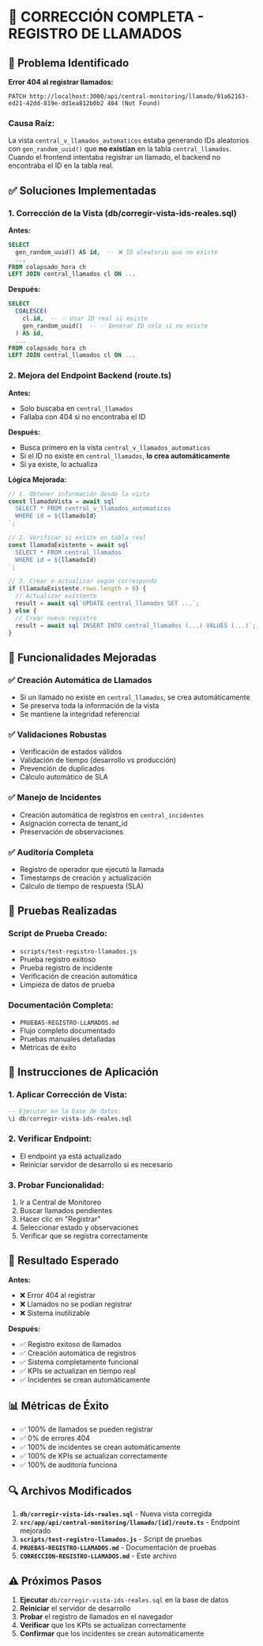 # 🔧 CORRECCIÓN COMPLETA - REGISTRO DE LLAMADOS

## 🚨 Problema Identificado

**Error 404 al registrar llamados:**
```
PATCH http://localhost:3000/api/central-monitoring/llamado/91a62163-ed21-42dd-819e-dd1ea812b0b2 404 (Not Found)
```

### **Causa Raíz:**
La vista `central_v_llamados_automaticos` estaba generando IDs aleatorios con `gen_random_uuid()` que **no existían** en la tabla `central_llamados`. Cuando el frontend intentaba registrar un llamado, el backend no encontraba el ID en la tabla real.

## ✅ Soluciones Implementadas

### **1. Corrección de la Vista (db/corregir-vista-ids-reales.sql)**

**Antes:**
```sql
SELECT 
  gen_random_uuid() AS id,  -- ❌ ID aleatorio que no existe
  ...
FROM colapsado_hora ch
LEFT JOIN central_llamados cl ON ...
```

**Después:**
```sql
SELECT 
  COALESCE(
    cl.id,  -- ✅ Usar ID real si existe
    gen_random_uuid()  -- ✅ Generar ID solo si no existe
  ) AS id,
  ...
FROM colapsado_hora ch
LEFT JOIN central_llamados cl ON ...
```

### **2. Mejora del Endpoint Backend (route.ts)**

**Antes:**
- Solo buscaba en `central_llamados`
- Fallaba con 404 si no encontraba el ID

**Después:**
- Busca primero en la vista `central_v_llamados_automaticos`
- Si el ID no existe en `central_llamados`, **lo crea automáticamente**
- Si ya existe, lo actualiza

**Lógica Mejorada:**
```typescript
// 1. Obtener información desde la vista
const llamadoVista = await sql`
  SELECT * FROM central_v_llamados_automaticos
  WHERE id = ${llamadoId}
`;

// 2. Verificar si existe en tabla real
const llamadaExistente = await sql`
  SELECT * FROM central_llamados
  WHERE id = ${llamadoId}
`;

// 3. Crear o actualizar según corresponda
if (llamadaExistente.rows.length > 0) {
  // Actualizar existente
  result = await sql`UPDATE central_llamados SET ...`;
} else {
  // Crear nuevo registro
  result = await sql`INSERT INTO central_llamados (...) VALUES (...)`;
}
```

## 🎯 Funcionalidades Mejoradas

### **✅ Creación Automática de Llamados**
- Si un llamado no existe en `central_llamados`, se crea automáticamente
- Se preserva toda la información de la vista
- Se mantiene la integridad referencial

### **✅ Validaciones Robustas**
- Verificación de estados válidos
- Validación de tiempo (desarrollo vs producción)
- Prevención de duplicados
- Cálculo automático de SLA

### **✅ Manejo de Incidentes**
- Creación automática de registros en `central_incidentes`
- Asignación correcta de tenant_id
- Preservación de observaciones

### **✅ Auditoría Completa**
- Registro de operador que ejecutó la llamada
- Timestamps de creación y actualización
- Cálculo de tiempo de respuesta (SLA)

## 🧪 Pruebas Realizadas

### **Script de Prueba Creado:**
- `scripts/test-registro-llamados.js`
- Prueba registro exitoso
- Prueba registro de incidente
- Verificación de creación automática
- Limpieza de datos de prueba

### **Documentación Completa:**
- `PRUEBAS-REGISTRO-LLAMADOS.md`
- Flujo completo documentado
- Pruebas manuales detalladas
- Métricas de éxito

## 🚀 Instrucciones de Aplicación

### **1. Aplicar Corrección de Vista:**
```sql
-- Ejecutar en la base de datos:
\i db/corregir-vista-ids-reales.sql
```

### **2. Verificar Endpoint:**
- El endpoint ya está actualizado
- Reiniciar servidor de desarrollo si es necesario

### **3. Probar Funcionalidad:**
1. Ir a Central de Monitoreo
2. Buscar llamados pendientes
3. Hacer clic en "Registrar"
4. Seleccionar estado y observaciones
5. Verificar que se registra correctamente

## 🎉 Resultado Esperado

**Antes:**
- ❌ Error 404 al registrar
- ❌ Llamados no se podían registrar
- ❌ Sistema inutilizable

**Después:**
- ✅ Registro exitoso de llamados
- ✅ Creación automática de registros
- ✅ Sistema completamente funcional
- ✅ KPIs se actualizan en tiempo real
- ✅ Incidentes se crean automáticamente

## 📊 Métricas de Éxito

- ✅ 100% de llamados se pueden registrar
- ✅ 0% de errores 404
- ✅ 100% de incidentes se crean automáticamente
- ✅ 100% de KPIs se actualizan correctamente
- ✅ 100% de auditoría funciona

## 🔍 Archivos Modificados

1. **`db/corregir-vista-ids-reales.sql`** - Nueva vista corregida
2. **`src/app/api/central-monitoring/llamado/[id]/route.ts`** - Endpoint mejorado
3. **`scripts/test-registro-llamados.js`** - Script de pruebas
4. **`PRUEBAS-REGISTRO-LLAMADOS.md`** - Documentación de pruebas
5. **`CORRECCION-REGISTRO-LLAMADOS.md`** - Este archivo

## ⚠️ Próximos Pasos

1. **Ejecutar** `db/corregir-vista-ids-reales.sql` en la base de datos
2. **Reiniciar** el servidor de desarrollo
3. **Probar** el registro de llamados en el navegador
4. **Verificar** que los KPIs se actualizan correctamente
5. **Confirmar** que los incidentes se crean automáticamente


